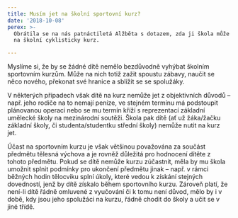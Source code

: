 ```yaml
---
title: Musím jet na školní sportovní kurz?
date: '2018-10-08'
perex: >-
  Obrátila se na nás patnáctiletá Alžběta s dotazem, zda ji škola může nutit jet
  na školní cyklisticky kurz.

---
```



<p>Myslíme si, že by se žádné dítě nemělo bezdůvodně vyhýbat školním sportovním kurzům. Může na nich totiž zažit spoustu zábavy, naučit se něco nového, překonat své hranice a sblížit se se spolužáky. </p><p>V některých případech však dítě na kurz nemůže jet z objektivních důvodů – např. jeho rodiče na to nemají peníze, ve stejném termínu má podstoupit plánovanou operaci nebo se mu termín kříží s reprezentací základní umělecké školy na mezinárodní soutěži. Škola pak dítě (ať už žáka/žačku základní školy, či studenta/studentku střední školy) nemůže nutit na kurz jet. </p><p>Účast na sportovním kurzu je však většinou považována za součást předmětu tělesná výchova a je rovněž důležitá pro hodnocení dítěte z tohoto předmětu. Pokud se dítě nemůže kurzu zúčastnit, měla by mu škola umožnit splnit podmínky pro ukončení předmětu jinak – např. v rámci běžných hodin tělocviku splní úkoly, které vedou k získání stejných dovedností, jenž by dítě získalo během sportovního kurzu. Zároveň platí, že není-li dítě řádně omluvené z vyučování či k tomu není důvod, mělo by i v době, kdy jsou jeho spolužáci na kurzu, řádně chodit do školy a učit se v jiné třídě. </p>

